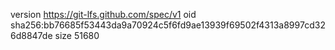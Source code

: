 version https://git-lfs.github.com/spec/v1
oid sha256:bb76685f53443da9a70924c5f6fd9ae13939f69502f4313a8997cd326d8847de
size 51680
